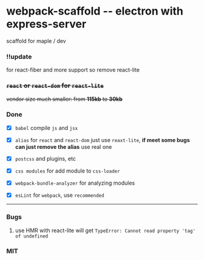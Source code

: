 # webpack-scaffold -- electron with express-server

scaffold for maple / dev

### !!update

for react-fiber and more support so remove react-lite

### ~~`react` or `react-dom` for `react-lite`~~

~~vendor size much smaller: from **115kb** to **30kb**~~

### Done

- [x] `babel` compile `js` and `jsx`

- [x] `alias` for `react` and `react-dom` just use `reaxt-lite`, **if meet some bugs can just remove the alias** use real one

- [x] `postcss` and plugins, etc

- [x] `css modules` for add module to `css-loader`

- [x] `webpack-bundle-analyzer` for analyzing modules

- [x] `esLint` for `webpack`, use `recommended`

---

### Bugs

1. use HMR with react-lite will get `TypeError: Cannot read property 'tag' of undefined`

### MIT
